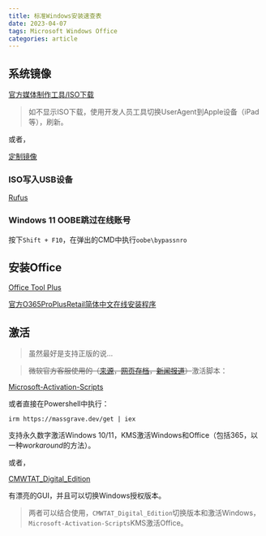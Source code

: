```yaml
---
title: 标准Windows安装速查表
date: 2023-04-07
tags: Microsoft Windows Office
categories: article
---
```


## 系统镜像
[官方媒体制作工具/ISO下载](https://www.microsoft.com/zh-cn/software-download/windows11)

> 如不显示ISO下载，使用开发人员工具切换UserAgent到Apple设备（iPad等），刷新。

或者，

[定制镜像](https://uupdump.net/)

### ISO写入USB设备
[Rufus](https://rufus.ie/zh/)

### Windows 11 OOBE跳过在线账号
按下`Shift + F10`，在弹出的CMD中执行`oobe\bypassnro`

## 安装Office
[Office Tool Plus](https://otp.landian.vip/zh-cn/)

[官方O365ProPlusRetail简体中文在线安装程序](https://c2rsetup.officeapps.live.com/c2r/download.aspx?productReleaseID=O365ProPlusRetail&platform=Def&language=zh-cn)

## 激活
> 虽然最好是支持正版的说...

> ~~微软官方客服使用的（[来源](https://twitter.com/TCNOco/status/1634620446002774018)，[网页存档](https://archive.is/kThLf)，[新闻报道](https://www.bleepingcomputer.com/news/security/microsoft-support-cracks-windows-for-customer-after-activation-fails/)）~~激活脚本：

[Microsoft-Activation-Scripts](https://github.com/massgravel/Microsoft-Activation-Scripts)

或者直接在Powershell中执行：

```pwsh
irm https://massgrave.dev/get | iex
```

支持永久数字激活Windows 10/11，KMS激活Windows和Office（包括365，以一种*workaround*的方法）。

或者，

[CMWTAT_Digital_Edition](https://github.com/TGSAN/CMWTAT_Digital_Edition)

有漂亮的GUI，并且可以切换Windows授权版本。

> 两者可以结合使用，`CMWTAT_Digital_Edition`切换版本和激活Windows，`Microsoft-Activation-Scripts`KMS激活Office。

